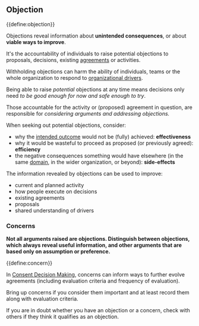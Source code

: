 ## Objection

{{define:objection}}

Objections reveal information about **unintended consequences**, or about **viable ways to improve**.

It's the accountability of individuals to raise potential objections to proposals, decisions, existing [agreements](glossary:agreement) or activities.

Withholding objections can harm the ability of individuals, teams or
the whole organization to respond to [organizational drivers](glossary:organizational-driver).

Being able to raise *potential* objections at any time means decisions only need *to be good enough for now and safe enough to try*.

Those accountable for the activity or (proposed) agreement in question, are responsible for *considering arguments and addressing objections.*

When seeking out potential objections, consider:

- why the [intended outcome](glossary:intended-outcome) would not be (fully) achieved: **effectiveness**
- why it would be wasteful to proceed as proposed (or previously agreed): **efficiency**
- the negative consequences something would have elsewhere (in the same [domain](glossary:domain), in the wider organization, or beyond): **side-effects**

The information revealed by objections can be used to improve:

-   current and planned activity
-   how people execute on decisions
-   existing agreements
-   proposals
-   shared understanding of drivers


### Concerns

**Not all arguments raised are objections. Distinguish between objections, which always reveal useful information, and other arguments that are based only on assumption or preference.**

{{define:concern}}

In [Consent Decision Making](section:consent-decision-making), concerns can inform ways to further evolve agreements (including evaluation criteria and frequency of evaluation).

Bring up concerns if you consider them important and at least record them along with evaluation criteria.

If you are in doubt whether you have an objection or a concern, check with others if they think it qualifies as an objection.


